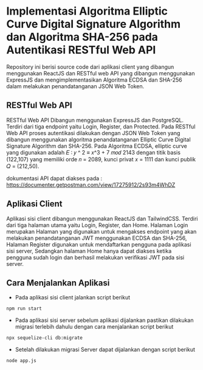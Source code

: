 # Implementasi Algoritma Elliptic Curve Digital Signature Algorithm dan Algoritma SHA-256 pada Autentikasi RESTful Web API

Repository ini berisi source code dari aplikasi client yang dibangun menggunakan ReactJS dan RESTful web API yang dibangun menggunakan ExpressJS dan mengimplementasikan Algoritma ECDSA dan SHA-256 dalam melakukan penandatanganan JSON Web Token.

## RESTful Web API
RESTful Web API Dibangun menggunakan ExpressJS dan PostgreSQL. Terdiri dari tiga endpoint yaitu Login, Register, dan Protected. Pada RESTful Web API proses autentikasi dilakukan dengan JSON Web Token yang dibangun menggunakan algoritma penandatanganan Elliptic Curve Digital Signature Algorithm dan SHA-256. Pada Algoritma ECDSA, elliptic curve yang digunakan adalah 𝐸 ∶ 𝑦 ^ 2 ≡ 𝑥^3 + 7 𝑚𝑜𝑑 2143 dengan titik basis (122,107) yang memiliki orde 𝑛 = 2089, kunci privat 𝑥 = 1111 dan kunci publik 𝑄 = (212,50).

dokumentasi API dapat diakses pada : https://documenter.getpostman.com/view/17275912/2s93m4WhDZ

## Aplikasi Client 
Aplikasi sisi client dibangun menggunakan ReactJS dan TailwindCSS. Terdiri dari tiga halaman utama yaitu Login, Register, dan Home. Halaman Login merupakan Halaman yang digunakan untuk mengakses endpoint yang akan melakukan penandatanganan JWT menggunakan ECDSA dan SHA-256, Halaman Register digunakan untuk mendaftarkan pengguna pada aplikasi sisi server, Sedangkan halaman Home hanya dapat diakses ketika pengguna sudah login dan berhasil melakukan verifikasi JWT pada sisi server.


## Cara Menjalankan Aplikasi
* Pada aplikasi sisi client jalankan script berikut
```bash
npm run start
```
* Pada aplikasi sisi server sebelum aplikasi dijalankan pastikan dilakukan migrasi terlebih dahulu dengan cara menjalankan script berikut 
```bash
npx sequelize-cli db:migrate
```
* Setelah dilakukan migrasi Server dapat dijalankan dengan script berikut
```bash
node app.js
```